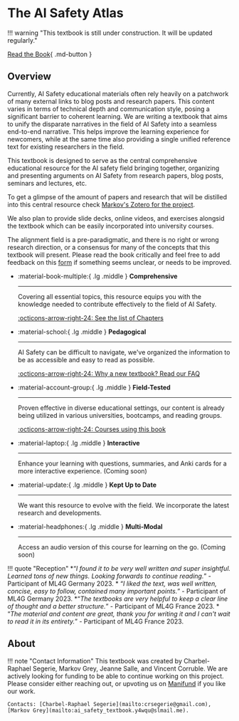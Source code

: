 <!--File: textbook/docs/index.md-->

# The AI Safety Atlas

!!! warning "This textbook is still under construction. It will be updated regularly."

[Read the Book](chapters/index.md){ .md-button }

## **Overview**

<!--<h2 align="left">A comprehensive guide</h2>-->

<!-- ![AI Safety](https://lh7-us.googleusercontent.com/XuuImYOYY7YElHDnooD6S7k1tf11JAV_a7LQZ6IUXbItUbPp0p7sAgDp1EjHJAuuHvZ_cJ-pj7rGq7SLxb0O4Xe9OkyRIEKh4R8TwoUwERq8TJxKRMQdixUPBjXXwVEjog_AqBgNiCwvE9QHEHlr_rk) -->


Currently, AI Safety educational materials often rely heavily on a patchwork of many external links to blog posts and research papers. This content varies in terms of technical depth and communication style, posing a significant barrier to coherent learning. We are writing a textbook that aims to unify the disparate narratives in the field of AI Safety into a seamless end-to-end narrative. This helps improve the learning experience for newcomers, while at the same time also providing a single unified reference text for existing researchers in the field.

This textbook is designed to serve as the central comprehensive educational resource for the AI safety field bringing together, organizing and presenting arguments on AI Safety from research papers, blog posts, seminars and lectures, etc.

To get a glimpse of the amount of papers and research that will be distilled into this central resource check [Markov's Zotero for the project](https://www.zotero.org/groups/5540649/ai_safety_textbook/library).

We also plan to provide slide decks, online videos, and exercises alongsid the textbook which can be easily incorporated into university courses.

The alignment field is a pre-paradigmatic, and there is no right or wrong research direction, or a consensus for many of the concepts that this textbook will present. Please read the book critically and feel free to add feedback on this [form](https://docs.google.com/forms/d/e/1FAIpQLSe-UI2pt99SHaH2RFPVbDdmo8nuiRBZcxl49rBh67Guj6_p5Q/viewform) if something seems unclear, or needs to be improved.

<div class="grid cards" markdown>

- :material-book-multiple:{ .lg .middle } **Comprehensive**

    ---

    Covering all essential topics, this resource equips you with the knowledge needed to contribute effectively to the field of AI Safety.

    [:octicons-arrow-right-24: See the list of Chapters](chapters/index.md)

- :material-school:{ .lg .middle } **Pedagogical**

    ---

    AI Safety can be difficult to navigate, we've organized the information to be as accessible and easy to read as possible.

    [:octicons-arrow-right-24: Why a new textbook? Read our FAQ](https://manifund.org/projects/ai-safety-textbook#(e):~:text=Additional%20details/Potential%20questions)

- :material-account-group:{ .lg .middle } **Field-Tested**

    ---

    Proven effective in diverse educational settings, our content is already being utilized in various universities, bootcamps, and reading groups.

    [:octicons-arrow-right-24: Courses using this book](courses.md)

- :material-laptop:{ .lg .middle } **Interactive**

    ---

    Enhance your learning with questions, summaries, and Anki cards for a more interactive experience. (Coming soon)

- :material-update:{ .lg .middle } **Kept Up to Date**

    ---

    We want this resource to evolve with the field. We incorporate the latest research and developments.

- :material-headphones:{ .lg .middle } **Multi-Modal**

    ---

    Access an audio version of this course for learning on the go. (Coming soon)

</div>

!!! quote "Reception"
    *“*I found it to be very well written and super insightful. Learned tons of new things. Looking forwards to continue reading.*” - Participant of ML4G Germany 2023.
    * “*I liked the text, was well written, concise, easy to follow, contained many important points.*” - Participant of ML4G Germany 2023.
    *“*The textbooks are very helpful to keep a clear line of thought and a better structure.*”  - Participant of ML4G France 2023.
    * “*The material and content are great, thank you for writing it and I can't wait to read it in its entirety.*” - Participant of ML4G France 2023.

## **About**

!!! note "Contact Information"
    This textbook was created by Charbel-Raphael Segerie, Markov Grey, Jeanne Salle, and Vincent Corruble. We are actively looking for funding to be able to continue working on this project. Please consider either reaching out, or upvoting us on [Manifund](https://manifund.org/projects/ai-safety-textbook) if you like our work.

    Contacts: [Charbel-Raphael Segerie](mailto:crsegerie@gmail.com), [Markov Grey](mailto:ai_safety_textbook.y4wqu@slmail.me).

